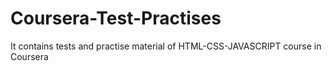 # Coursera-Test-Practises
It contains tests and practise material of HTML-CSS-JAVASCRIPT course in Coursera
